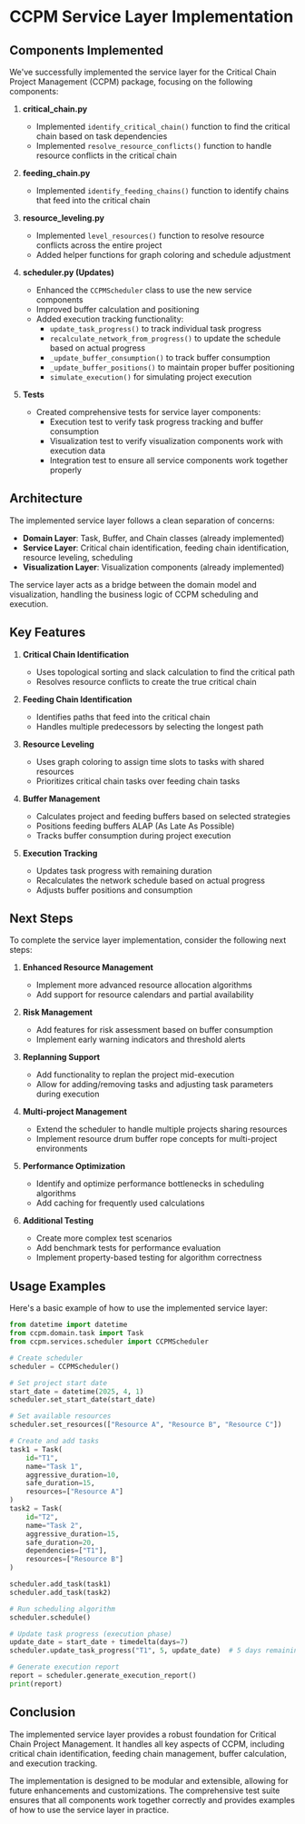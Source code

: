 # CCPM Service Layer Implementation

## Components Implemented

We've successfully implemented the service layer for the Critical Chain Project Management (CCPM) package, focusing on the following components:

1. **critical_chain.py**
   - Implemented `identify_critical_chain()` function to find the critical chain based on task dependencies
   - Implemented `resolve_resource_conflicts()` function to handle resource conflicts in the critical chain

2. **feeding_chain.py**
   - Implemented `identify_feeding_chains()` function to identify chains that feed into the critical chain

3. **resource_leveling.py**
   - Implemented `level_resources()` function to resolve resource conflicts across the entire project
   - Added helper functions for graph coloring and schedule adjustment

4. **scheduler.py (Updates)**
   - Enhanced the `CCPMScheduler` class to use the new service components
   - Improved buffer calculation and positioning
   - Added execution tracking functionality:
     - `update_task_progress()` to track individual task progress
     - `recalculate_network_from_progress()` to update the schedule based on actual progress
     - `_update_buffer_consumption()` to track buffer consumption
     - `_update_buffer_positions()` to maintain proper buffer positioning
     - `simulate_execution()` for simulating project execution

5. **Tests**
   - Created comprehensive tests for service layer components:
     - Execution test to verify task progress tracking and buffer consumption
     - Visualization test to verify visualization components work with execution data
     - Integration test to ensure all service components work together properly

## Architecture

The implemented service layer follows a clean separation of concerns:

- **Domain Layer**: Task, Buffer, and Chain classes (already implemented)
- **Service Layer**: Critical chain identification, feeding chain identification, resource leveling, scheduling
- **Visualization Layer**: Visualization components (already implemented)

The service layer acts as a bridge between the domain model and visualization, handling the business logic of CCPM scheduling and execution.

## Key Features

1. **Critical Chain Identification**
   - Uses topological sorting and slack calculation to find the critical path
   - Resolves resource conflicts to create the true critical chain

2. **Feeding Chain Identification**
   - Identifies paths that feed into the critical chain
   - Handles multiple predecessors by selecting the longest path

3. **Resource Leveling**
   - Uses graph coloring to assign time slots to tasks with shared resources
   - Prioritizes critical chain tasks over feeding chain tasks

4. **Buffer Management**
   - Calculates project and feeding buffers based on selected strategies
   - Positions feeding buffers ALAP (As Late As Possible)
   - Tracks buffer consumption during project execution

5. **Execution Tracking**
   - Updates task progress with remaining duration
   - Recalculates the network schedule based on actual progress
   - Adjusts buffer positions and consumption

## Next Steps

To complete the service layer implementation, consider the following next steps:

1. **Enhanced Resource Management**
   - Implement more advanced resource allocation algorithms
   - Add support for resource calendars and partial availability

2. **Risk Management**
   - Add features for risk assessment based on buffer consumption
   - Implement early warning indicators and threshold alerts

3. **Replanning Support**
   - Add functionality to replan the project mid-execution
   - Allow for adding/removing tasks and adjusting task parameters during execution

4. **Multi-project Management**
   - Extend the scheduler to handle multiple projects sharing resources
   - Implement resource drum buffer rope concepts for multi-project environments

5. **Performance Optimization**
   - Identify and optimize performance bottlenecks in scheduling algorithms
   - Add caching for frequently used calculations

6. **Additional Testing**
   - Create more complex test scenarios
   - Add benchmark tests for performance evaluation
   - Implement property-based testing for algorithm correctness

## Usage Examples

Here's a basic example of how to use the implemented service layer:

```python
from datetime import datetime
from ccpm.domain.task import Task
from ccpm.services.scheduler import CCPMScheduler

# Create scheduler
scheduler = CCPMScheduler()

# Set project start date
start_date = datetime(2025, 4, 1)
scheduler.set_start_date(start_date)

# Set available resources
scheduler.set_resources(["Resource A", "Resource B", "Resource C"])

# Create and add tasks
task1 = Task(
    id="T1",
    name="Task 1",
    aggressive_duration=10,
    safe_duration=15,
    resources=["Resource A"]
)
task2 = Task(
    id="T2",
    name="Task 2",
    aggressive_duration=15,
    safe_duration=20,
    dependencies=["T1"],
    resources=["Resource B"]
)

scheduler.add_task(task1)
scheduler.add_task(task2)

# Run scheduling algorithm
scheduler.schedule()

# Update task progress (execution phase)
update_date = start_date + timedelta(days=7)
scheduler.update_task_progress("T1", 5, update_date)  # 5 days remaining

# Generate execution report
report = scheduler.generate_execution_report()
print(report)
```

## Conclusion

The implemented service layer provides a robust foundation for Critical Chain Project Management. It handles all key aspects of CCPM, including critical chain identification, feeding chain management, buffer calculation, and execution tracking.

The implementation is designed to be modular and extensible, allowing for future enhancements and customizations. The comprehensive test suite ensures that all components work together correctly and provides examples of how to use the service layer in practice.
